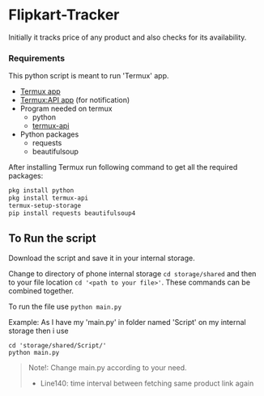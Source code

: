 # Flipkart-Tracker
Initially it tracks price of any product and also checks for its availability.

### Requirements
This python script is meant to run 'Termux' app.

- [Termux app](https://play.google.com/store/apps/details?id=com.termux)
- [Termux:API app](https://play.google.com/store/apps/details?id=com.termux.api) (for notification)
- Program needed on termux
  - python
  - [termux-api](https://wiki.termux.com/wiki/Termux:API)
- Python packages
  - requests
  - beautifulsoup

After installing Termux run following command to get all the required packages:
```bash
pkg install python
pkg install termux-api
termux-setup-storage
pip install requests beautifulsoup4
```

## To Run the script
Download the script and save it in your internal storage.

Change to directory of phone internal storage `cd storage/shared` and then to your file location `cd '<path to your file>'`. These commands can be combined together.

To run the file use `python main.py`

Example: As I have my 'main.py' in folder named 'Script' on my internal storage then i use
```
cd 'storage/shared/Script/'
python main.py
```

> Note!: Change main.py according to your need. 
>- Line140: time interval between fetching same product link again